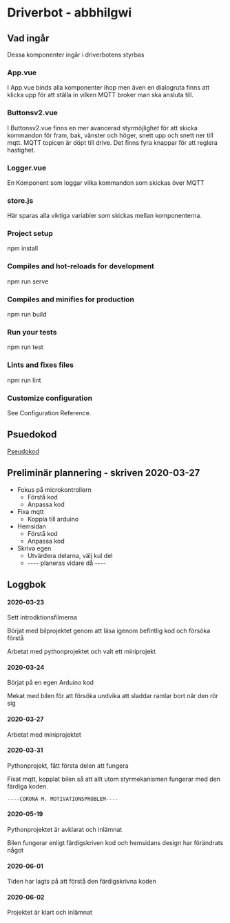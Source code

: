 # Driverbot - abbhilgwi

## Vad ingår
Dessa komponenter ingår i driverbotens styrbas

 ### App.vue
  I App.vue binds alla komponenter ihop men även en dialogruta finns att klicka upp för att ställa in vilken MQTT broker man ska ansluta   till.

 ### Buttonsv2.vue
  I Buttonsv2.vue finns en mer avancerad styrmöjlighet för att skicka kommandon för fram, bak, vänster och höger, snett upp och snett     ner till mqtt. MQTT topicen är döpt till drive. Det finns fyra knappar för att reglera hastighet.

### Logger.vue
  En Komponent som loggar vilka kommandon som skickas över MQTT

### store.js
  Här sparas alla viktiga variabler som skickas mellan komponenterna.

### Project setup
   npm install
### Compiles and hot-reloads for development
   npm run serve
### Compiles and minifies for production
   npm run build
### Run your tests
   npm run test
### Lints and fixes files
   npm run lint
### Customize configuration
   See Configuration Reference.

## Psuedokod

[Pseudokod](https://github.com/abbindustrigymnasium/driverbot-abbhilgwi/blob/master/Pseudokod.PNG)


## Preliminär plannering - skriven 2020-03-27

* Fokus på microkontrollern
  * Förstå kod
  * Anpassa kod
* Fixa mqtt
  * Koppla till arduino
* Hemsidan
  * Förstå kod
  * Anpassa kod
* Skriva egen
  * Utvärdera delarna, välj kul del
  * ---- planeras vidare då ----


## Loggbok

#### 2020-03-23

  Sett introdktionsfilmerna
  
  Börjat med bilprojektet genom att läsa igenom befintlig kod och försöka förstå
  
  Arbetat med pythonprojektet och valt ett miniprojekt
  
#### 2020-03-24

  Börjat på en egen Arduino kod
  
  Mekat med bilen för att försöka undvika att sladdar ramlar bort när den rör sig
  
#### 2020-03-27
  
  Arbetat med miniprojektet
  
#### 2020-03-31

  Pythonprojekt, fått första delen att fungera
  
  Fixat mqtt, kopplat bilen så att allt utom styrmekanismen fungerar med den färdiga koden. 
  
    ----CORONA M. MOTIVATIONSPROBLEM----
  
#### 2020-05-19

  Pythonprojektet är avklarat och inlämnat
  
  Bilen fungerar enligt färdigskriven kod och hemsidans design har förändrats något
  
#### 2020-06-01

  Tiden har lagts på att förstå den färdigskrivna koden
  
#### 2020-06-02

 Projektet är klart och inlämnat
